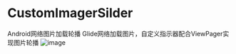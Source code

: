 # CustomImagerSilder
Android网络图片加载轮播
Glide网络加载图片，自定义指示器配合ViewPager实现图片轮播
![image](https://github.com/1036711153/CustomImagerSilder/blob/master/mphoto.gif?raw=true)
